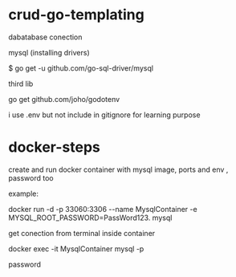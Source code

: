 # crud-go-templating

dabatabase conection

mysql (installing drivers)

$ go get -u github.com/go-sql-driver/mysql

third lib 

go get github.com/joho/godotenv

i use .env but not include in gitignore for learning purpose

# docker-steps

create and run docker container with mysql image, ports and env , password too

example:

docker run -d -p 33060:3306 --name MysqlContainer -e MYSQL_ROOT_PASSWORD=PassWord123. mysql

get conection from terminal inside container

docker exec -it MysqlContainer mysql -p

password